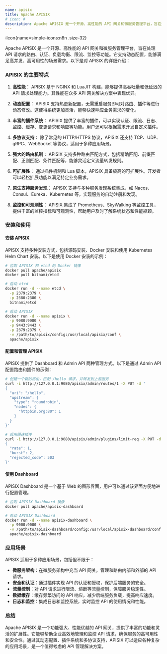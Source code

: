 ```yaml
---
name: apisix
title: Apache APISIX
# icon: #
description: Apache APISIX 是一个开源、高性能的 API 网关和微服务管理平台，旨在处理 API 请求的路由、认证、负载均衡、限流、监控等功能。它支持动态配置，能够满足高并发、高可用性的场景需求。
---
```



:Icon{name=simple-icons:n8n .size-32}

Apache APISIX 是一个开源、高性能的 API 网关和微服务管理平台，旨在处理 API 请求的路由、认证、负载均衡、限流、监控等功能。它支持动态配置，能够满足高并发、高可用性的场景需求。以下是对 APISIX 的详细介绍：

### APISIX 的主要特点

1. **高性能**：
   APISIX 基于 NGINX 和 LuaJIT 构建，能够提供高吞吐量和低延迟的 API 请求处理能力。其性能在众多 API 网关解决方案中表现优异。

2. **动态配置**：
   APISIX 支持热更新配置，无需重启服务即可对路由、插件等进行动态修改。这使得系统更加灵活，能够快速响应业务需求的变化。

3. **丰富的插件系统**：
   APISIX 提供了丰富的插件，可以实现认证、限流、日志、监控、缓存、变更请求和响应等功能。用户还可以根据需求开发自定义插件。

4. **多协议支持**：
   除了常见的 HTTP/HTTPS 协议，APISIX 还支持 TCP、UDP、gRPC、WebSocket 等协议，适用于多种应用场景。

5. **强大的路由机制**：
   APISIX 支持多种路由匹配方式，包括精确匹配、前缀匹配、正则匹配、条件匹配等，能够灵活定义流量转发规则。

6. **可扩展性**：
   通过插件机制和 Lua 脚本，APISIX 具备极高的可扩展性。开发者可以轻松扩展功能以满足特定业务需求。

7. **原生支持服务发现**：
   APISIX 支持与多种服务发现系统集成，如 Nacos、Consul、Eureka、Kubernetes 等，实现服务的自动注册和发现。

8. **监控和可观测性**：
   APISIX 集成了 Prometheus、SkyWalking 等监控工具，提供丰富的监控指标和可观测性，帮助用户及时了解系统状态和性能瓶颈。

### 安装和使用

#### 安装 APISIX

APISIX 支持多种安装方式，包括源码安装、Docker 安装和使用 Kubernetes Helm Chart 安装。以下是使用 Docker 安装的示例：

```sh
# 拉取 APISIX 和 etcd 的 Docker 镜像
docker pull apache/apisix
docker pull bitnami/etcd

# 启动 etcd
docker run -d --name etcd \
  -p 2379:2379 \
  -p 2380:2380 \
  bitnami/etcd

# 启动 APISIX
docker run -d --name apisix \
  -p 9080:9080 \
  -p 9443:9443 \
  -p 2379:2379 \
  -v /path/to/apisix/config:/usr/local/apisix/conf \
  apache/apisix
```

#### 配置和管理 APISIX

APISIX 提供了 Dashboard 和 Admin API 两种管理方式。以下是通过 Admin API 配置路由和插件的示例：

```sh
# 创建一个新的路由，匹配 /hello 请求，并转发到上游服务
curl -i http://127.0.0.1:9080/apisix/admin/routes/1 -X PUT -d '
{
  "uri": "/hello",
  "upstream": {
    "type": "roundrobin",
    "nodes": {
      "httpbin.org:80": 1
    }
  }
}'

# 启用限速插件
curl -i http://127.0.0.1:9080/apisix/admin/plugins/limit-req -X PUT -d '
{
  "rate": 1,
  "burst": 2,
  "rejected_code": 503
}'
```

#### 使用 Dashboard

APISIX Dashboard 是一个基于 Web 的图形界面，用户可以通过该界面方便地进行配置管理。

```sh
# 拉取 APISIX Dashboard 镜像
docker pull apache/apisix-dashboard

# 启动 APISIX Dashboard
docker run -d --name apisix-dashboard \
  -p 9000:9000 \
  -v /path/to/apisix-dashboard/config:/usr/local/apisix-dashboard/conf \
  apache/apisix-dashboard
```

### 应用场景

APISIX 适用于多种应用场景，包括但不限于：

- **微服务架构**：在微服务架构中充当 API 网关，管理和路由内部和外部的 API 请求。
- **安全和认证**：通过插件实现 API 的认证和授权，保护后端服务的安全。
- **流量控制**：对 API 请求进行限流、熔断等流量控制，保障服务稳定性。
- **数据缓存**：缓存频繁访问的 API 响应，减少后端服务负载，提高响应速度。
- **日志和监控**：集成日志和监控系统，实时监控 API 的使用情况和性能。

### 总结

Apache APISIX 是一个功能强大、性能优越的 API 网关，提供了丰富的功能和灵活的扩展性。它能够帮助企业高效地管理和监控 API 请求，确保服务的高可用性和安全性。通过其动态配置、插件系统和多协议支持，APISIX 可以适应各种复杂的应用场景，是一个值得考虑的 API 管理解决方案。
